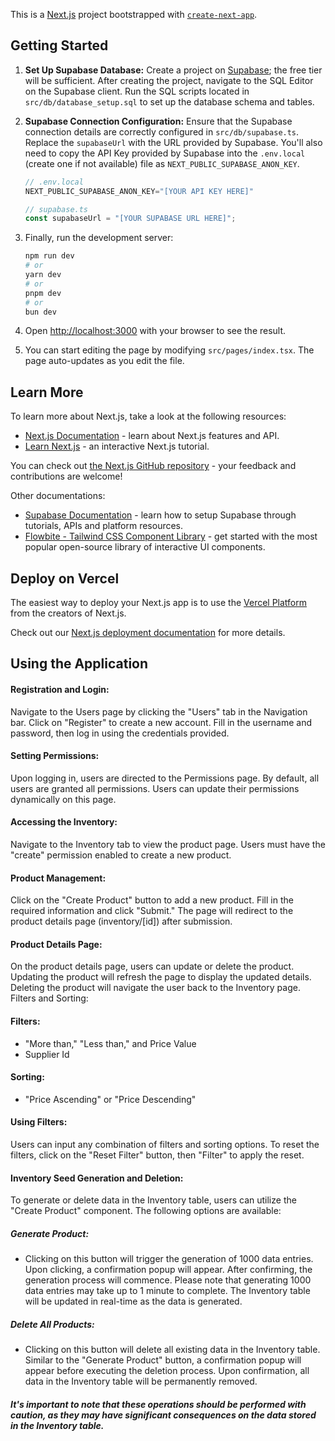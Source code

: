 This is a [Next.js](https://nextjs.org/) project bootstrapped with [`create-next-app`](https://github.com/vercel/next.js/tree/canary/packages/create-next-app).

## Getting Started

1. **Set Up Supabase Database:** Create a project on [Supabase](https://supabase.com/); the free tier will be sufficient. 
After creating the project, navigate to the SQL Editor on the Supabase client. 
Run the SQL scripts located in `src/db/database_setup.sql` to set up the database schema and tables.

2. **Supabase Connection Configuration:** Ensure that the Supabase connection details are correctly configured in 
`src/db/supabase.ts`. Replace the `supabaseUrl` with the URL provided by Supabase. You'll also need to copy the API Key 
provided by Supabase into the `.env.local` (create one if not available) file as `NEXT_PUBLIC_SUPABASE_ANON_KEY`.

    ```ts 
    // .env.local
    NEXT_PUBLIC_SUPABASE_ANON_KEY="[YOUR API KEY HERE]"
    ```

    ```ts
    // supabase.ts
    const supabaseUrl = "[YOUR SUPABASE URL HERE]";
    ```

3. Finally, run the development server:

    ```bash
    npm run dev
    # or
    yarn dev
    # or
    pnpm dev
    # or
    bun dev
    ```

5. Open [http://localhost:3000](http://localhost:3000) with your browser to see the result.

6. You can start editing the page by modifying `src/pages/index.tsx`. The page auto-updates as you edit the file.

## Learn More

To learn more about Next.js, take a look at the following resources:

- [Next.js Documentation](https://nextjs.org/docs) - learn about Next.js features and API.
- [Learn Next.js](https://nextjs.org/learn) - an interactive Next.js tutorial.

You can check out [the Next.js GitHub repository](https://github.com/vercel/next.js/) - your feedback and contributions are welcome!

Other documentations:
- [Supabase Documentation](https://supabase.com/docs) - learn how to setup Supabase through tutorials, APIs and platform resources.
- [Flowbite - Tailwind CSS Component Library](https://flowbite.com/docs/getting-started/introduction/) - get started with
the most popular open-source library of interactive UI components.

## Deploy on Vercel

The easiest way to deploy your Next.js app is to use the [Vercel Platform](https://vercel.com/new?utm_medium=default-template&filter=next.js&utm_source=create-next-app&utm_campaign=create-next-app-readme) from the creators of Next.js.

Check out our [Next.js deployment documentation](https://nextjs.org/docs/deployment) for more details.

## Using the Application

#### Registration and Login:

Navigate to the Users page by clicking the "Users" tab in the Navigation bar.
Click on "Register" to create a new account.
Fill in the username and password, then log in using the credentials provided.

#### Setting Permissions:

Upon logging in, users are directed to the Permissions page.
By default, all users are granted all permissions.
Users can update their permissions dynamically on this page.

#### Accessing the Inventory:

Navigate to the Inventory tab to view the product page.
Users must have the "create" permission enabled to create a new product.

#### Product Management:

Click on the "Create Product" button to add a new product.
Fill in the required information and click "Submit."
The page will redirect to the product details page (inventory/[id]) after submission.

#### Product Details Page:

On the product details page, users can update or delete the product.
Updating the product will refresh the page to display the updated details.
Deleting the product will navigate the user back to the Inventory page.
Filters and Sorting:

#### Filters:

- "More than," "Less than," and Price Value
- Supplier Id

#### Sorting:

- "Price Ascending" or "Price Descending"

#### Using Filters:

Users can input any combination of filters and sorting options.
To reset the filters, click on the "Reset Filter" button, then "Filter" to apply the reset.

#### Inventory Seed Generation and Deletion:

To generate or delete data in the Inventory table, users can utilize the "Create Product" component. The following options are available:

##### Generate Product: 

- Clicking on this button will trigger the generation of 1000 data entries. Upon clicking, a confirmation popup will appear. After confirming, the generation process will commence. Please note that generating 1000 data entries may take up to 1 minute to complete. The Inventory table will be updated in real-time as the data is generated.

##### Delete All Products:

- Clicking on this button will delete all existing data in the Inventory table. Similar to the "Generate Product" button, a confirmation popup will appear before executing the deletion process. Upon confirmation, all data in the Inventory table will be permanently removed.

#### *It's important to note that these operations should be performed with caution, as they may have significant consequences on the data stored in the Inventory table.*
